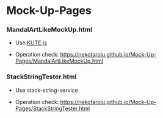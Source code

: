 # Mock-Up-Pages

### MandalArtLikeMockUp.html
 * Use [KUTE.js](http://thednp.github.io/kute.js/index.html)
  - Operation check: https://nekotarolu.github.io/Mock-Up-Pages/MandalArtLikeMockUp.html
 
### StackStringTester.html
 * Use stack-string-service
  - Operation check: https://nekotarolu.github.io/Mock-Up-Pages/StackStringTester.html
